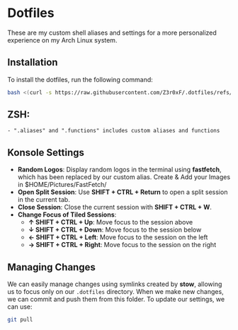 # Dotfiles

These are my custom shell aliases and settings for a more personalized experience on my Arch Linux system.

## Installation

To install the dotfiles, run the following command:

```bash
bash <(curl -s https://raw.githubusercontent.com/Z3r0xF/.dotfiles/refs/heads/master/install.sh)

```

## ZSH:
    - ".aliases" and ".functions" includes custom aliases and functions

## Konsole Settings

- **Random Logos**: Display random logos in the terminal using **fastfetch**, which has been replaced by our custom alias. Create & Add your Images in $HOME/Pictures/FastFetch/
- **Open Split Session**: Use **SHIFT + CTRL + Return** to open a split session in the current tab.
- **Close Session**: Close the current session with **SHIFT + CTRL + W**.
- **Change Focus of Tiled Sessions**:
  - **↑ SHIFT + CTRL + Up**: Move focus to the session above
  - **↓ SHIFT + CTRL + Down**: Move focus to the session below
  - **← SHIFT + CTRL + Left**: Move focus to the session on the left
  - **→ SHIFT + CTRL + Right**: Move focus to the session on the right

## Managing Changes

We can easily manage changes using symlinks created by **stow**, allowing us to focus only on our `.dotfiles` directory. When we make new changes, we can commit and push them from this folder. To update our settings, we can use:
```bash
git pull
```
